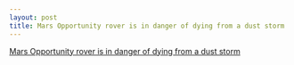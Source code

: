 ```yaml
---
layout: post
title: Mars Opportunity rover is in danger of dying from a dust storm
---
```


[Mars Opportunity rover is in danger of dying from a dust storm](https://www.engadget.com/2018/06/11/mars-opportunity-rover-minimal-power-mode-dust-storm/)
